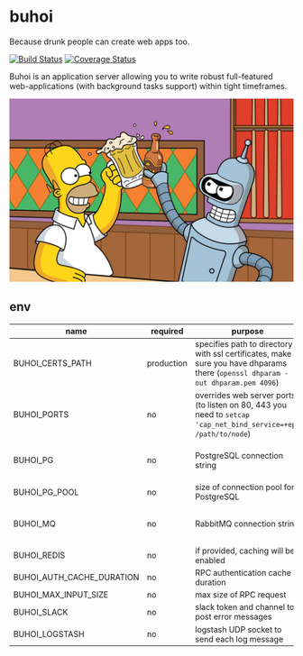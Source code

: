 # buhoi

Because drunk people can create web apps too.

[![Build Status](https://travis-ci.org/titarenko/buhoi.svg?branch=master)](https://travis-ci.org/titarenko/buhoi)
[![Coverage Status](https://coveralls.io/repos/github/titarenko/buhoi/badge.svg?branch=master)](https://coveralls.io/github/titarenko/buhoi?branch=master)

Buhoi is an application server allowing you to write robust full-featured web-applications (with background tasks support) within tight timeframes.

[![logo](./pxfuel.jpg)](https://www.pxfuel.com/en/desktop-wallpaper-xquxf)

## env

| name | required | purpose | format | example |
| --- | --- | --- | --- | --- |
| BUHOI_CERTS_PATH | production | specifies path to directory with ssl certificates, make sure you have dhparams there (`openssl dhparam -out dhparam.pem 4096`) | /dir | /var/lib/letsencrypt/my.site.com |
| BUHOI_PORTS | no | overrides web server ports (to listen on 80, 443 you need to `setcap 'cap_net_bind_service=+ep' /path/to/node`) | http;https | 3000;3001 |
| BUHOI_PG | no | PostgreSQL connection string | if provided, then knex instance will be created and exposed | postgres://user:password@host:port/db | |
| BUHOI_PG_POOL | no | size of connection pool for PostgreSQL | integer | 100 |
| BUHOI_MQ | no | RabbitMQ connection string | if provided, mqu instance will be created and exposed | amqp://user:password@host:port/vhost | |
| BUHOI_REDIS | no | if provided, caching will be enabled | redis://host | |
| BUHOI_AUTH_CACHE_DURATION | no | RPC authentication cache duration | time in human readable format | 1 minute |
| BUHOI_MAX_INPUT_SIZE | no | max size of RPC request | size | 10mb |
| BUHOI_SLACK | no | slack token and channel to post error messages | token;channel;icon | xoxb-...;alerts;:hideyourpain: |
| BUHOI_LOGSTASH | no | logstash UDP socket to send each log message | udp://ip:port | udp://192.168.1.10:5000 |
